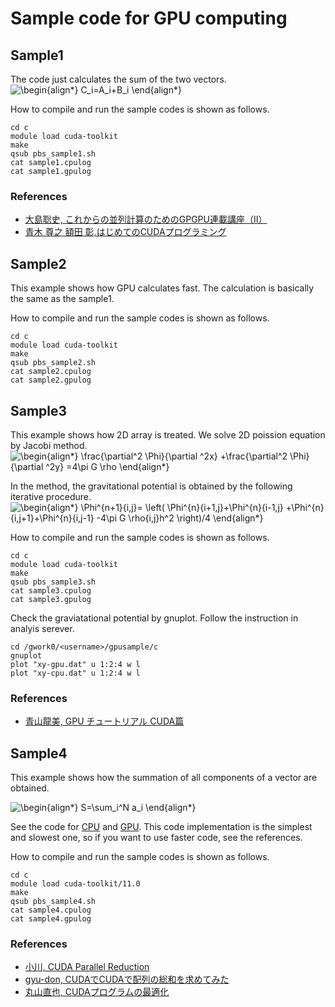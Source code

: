 # Sample code for GPU computing 

## Sample1
The code just calculates the sum of the two vectors.  
![\begin{align*}
C_i=A_i+B_i
\end{align*}
](https://render.githubusercontent.com/render/math?math=%5Clarge+%5Cdisplaystyle+%5Cbegin%7Balign%2A%7D%0AC_i%3DA_i%2BB_i%0A%5Cend%7Balign%2A%7D%0A%0A)

How to compile and run the sample codes is shown as follows.

	cd c
	module load cuda-toolkit
	make
	qsub pbs_sample1.sh
	cat sample1.cpulog
	cat sample1.gpulog

### References
- [大島聡史, これからの並列計算のためのGPGPU連載講座（II）](https://www.cc.u-tokyo.ac.jp/public/VOL12/No2/201003gpgpu.pdf)
- [青木 尊之 額田 彰,はじめてのCUDAプログラミング](http://www.kohgakusha.co.jp/support/cuda/index.html)

## Sample2
This example shows how GPU calculates fast. The calculation is basically the same as the sample1.

How to compile and run the sample codes is shown as follows.

	cd c
	module load cuda-toolkit
	make
	qsub pbs_sample2.sh
	cat sample2.cpulog
	cat sample2.gpulog

## Sample3
This example shows how 2D array is treated. We solve 2D poission equation by Jacobi method.  
![\begin{align*}
  \frac{\partial^2 \Phi}{\partial ^2x}
+\frac{\partial^2 \Phi}{\partial ^2y}
=4\pi G \rho
\end{align*}
](https://render.githubusercontent.com/render/math?math=%5Cdisplaystyle+%5Cbegin%7Balign%2A%7D%0A++%5Cfrac%7B%5Cpartial%5E2+%5CPhi%7D%7B%5Cpartial+%5E2x%7D%0A%2B%5Cfrac%7B%5Cpartial%5E2+%5CPhi%7D%7B%5Cpartial+%5E2y%7D%0A%3D4%5Cpi+G+%5Crho%0A%5Cend%7Balign%2A%7D%0A)

In the method, the gravitational potential is obtained by the following iterative procedure.
![\begin{align*}
\Phi^{n+1}_{i,j}=
\left(
  \Phi^{n}_{i+1,j}+\Phi^{n}_{i-1,j}
+\Phi^{n}_{i,j+1}+\Phi^{n}_{i,j-1}
-4\pi G \rho_{i,j}h^2
\right)/4
\end{align*}
](https://render.githubusercontent.com/render/math?math=%5Cdisplaystyle+%5Cbegin%7Balign%2A%7D%0A%5CPhi%5E%7Bn%2B1%7D_%7Bi%2Cj%7D%3D%0A%5Cleft%28%0A++%5CPhi%5E%7Bn%7D_%7Bi%2B1%2Cj%7D%2B%5CPhi%5E%7Bn%7D_%7Bi-1%2Cj%7D%0A%2B%5CPhi%5E%7Bn%7D_%7Bi%2Cj%2B1%7D%2B%5CPhi%5E%7Bn%7D_%7Bi%2Cj-1%7D%0A-4%5Cpi+G+%5Crho_%7Bi%2Cj%7Dh%5E2%0A%5Cright%29%2F4%0A%5Cend%7Balign%2A%7D%0A)

How to compile and run the sample codes is shown as follows.

	cd c
	module load cuda-toolkit
	make
	qsub pbs_sample3.sh
	cat sample3.cpulog
	cat sample3.gpulog
	
Check the graviatational potential by gnuplot. Follow the instruction in analyis serever.
	
	cd /gwork0/<username>/gpusample/c
	gnuplot
	plot "xy-gpu.dat" u 1:2:4 w l
	plot "xy-cpu.dat" u 1:2:4 w l
	

### References
- [青山龍美, GPU チュートリアル CUDA篇](https://hpc-phys.kek.jp/workshop/workshop181201.html)
	
## Sample4
This example shows how the summation of all components of a vector are obtained.
	
![\begin{align*}
S=\sum_i^N a_i
\end{align*}
](https://render.githubusercontent.com/render/math?math=%5Cdisplaystyle+%5Cbegin%7Balign%2A%7D%0AS%3D%5Csum_i%5EN+a_i%0A%5Cend%7Balign%2A%7D%0A)
	
See the code for [CPU](./sample4.c) and [GPU](./sample4.cu). This code implementation is the simplest and slowest one, so if you want to use faster code, see the references.
	
How to compile and run the sample codes is shown as follows.

	cd c
	module load cuda-toolkit/11.0
	make
	qsub pbs_sample4.sh
	cat sample4.cpulog
	cat sample4.gpulog
	
### References
- [小川, CUDA Parallel Reduction](https://ipx.hatenablog.com/entry/2017/08/31/130102)
- [gyu-don, CUDAでCUDAで配列の総和を求めてみた](https://qiita.com/gyu-don/items/ef8a128fa24f6bddd342)
- [丸山直也, CUDAプログラムの最適化](http://gpu-computing.gsic.titech.ac.jp/Japanese/Lecture/2010-06-28/reduction.pdf)


